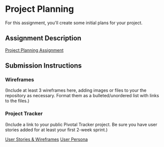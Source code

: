 # Project Planning
For this assignment, you'll create some initial plans for your project.

## Assignment Description
[Project Planning Assignment](https://education.launchcode.org/liftoff/assignments/planning/)

## Submission Instructions

### Wireframes

(Include at least 3 wireframes here, adding images or files to your the repository as necessary. Format them as a bulleted/unordered list with links to the files.)

### Project Tracker

(Include a link to your public Pivotal Tracker project. Be sure you have user stories added for at least your first 2-week sprint.)


[User Stories & Wireframes](https://github.com/mdshaffer8/TeachersAid/blob/master/UserPersonas.md)
[User Persona](https://github.com/mdshaffer8/TeachersAid/blob/master/UserStories.md)
